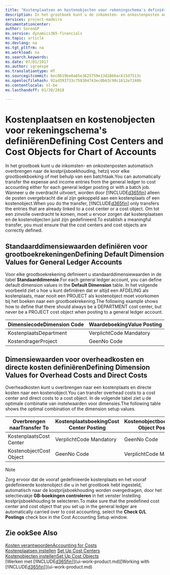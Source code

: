 ```yaml
---
title: "Kostenplaatsen en kostenobjecten voor rekeningschema's definiëren | Microsoft Docs"
description: In het grootboek kunt u de inkomsten- en onkostenposten automatisch overbrengen naar de kostprijsboekhouding, hetzij voor elke grootboekboeking of met behulp van een batchtaak. Wanneer u de overdracht uitvoert, worden alleen de posten overgebracht die al zijn gekoppeld aan een kostenplaats of een kostenobject. Om tot een zinvolle overdracht te komen, moet u ervoor zorgen dat kostenplaatsen en de kostenobjecten juist zijn gedefinieerd.
services: project-madeira
documentationcenter: 
author: SorenGP
ms.service: dynamics365-financials
ms.topic: article
ms.devlang: na
ms.tgt_pltfrm: na
ms.workload: na
ms.search.keywords: 
ms.date: 07/01/2017
ms.author: sgroespe
ms.translationtype: HT
ms.sourcegitcommit: bec0619be0a65e3625759e13d2866ac615d7513c
ms.openlocfilehash: 92ad393733c758304743ec0b63c98c1612e7240b
ms.contentlocale: nl-be
ms.lasthandoff: 01/30/2018

---
```

# <a name="defining-cost-centers-and-cost-objects-for-chart-of-accounts"></a><span data-ttu-id="e9033-105">Kostenplaatsen en kostenobjecten voor rekeningschema's definiëren</span><span class="sxs-lookup"><span data-stu-id="e9033-105">Defining Cost Centers and Cost Objects for Chart of Accounts</span></span>
<span data-ttu-id="e9033-106">In het grootboek kunt u de inkomsten- en onkostenposten automatisch overbrengen naar de kostprijsboekhouding, hetzij voor elke grootboekboeking of met behulp van een batchtaak.</span><span class="sxs-lookup"><span data-stu-id="e9033-106">You can automatically transfer the expense and income entries from the general ledger to cost accounting either for each general ledger posting or with a batch job.</span></span> <span data-ttu-id="e9033-107">Wanneer u de overdracht uitvoert, worden door [!INCLUDE[d365fin](includes/d365fin_md.md)] alleen de posten overgebracht die al zijn gekoppeld aan een kostenplaats of een kostenobject.</span><span class="sxs-lookup"><span data-stu-id="e9033-107">When you do the transfer, [!INCLUDE[d365fin](includes/d365fin_md.md)] only transfers the entries that are already linked to a cost center or a cost object.</span></span> <span data-ttu-id="e9033-108">Om tot een zinvolle overdracht te komen, moet u ervoor zorgen dat kostenplaatsen en de kostenobjecten juist zijn gedefinieerd.</span><span class="sxs-lookup"><span data-stu-id="e9033-108">To establish a meaningful transfer, you must ensure that the cost centers and cost objects are correctly defined.</span></span>  

## <a name="defining-default-dimension-values-for-general-ledger-accounts"></a><span data-ttu-id="e9033-109">Standaarddimensiewaarden definiëren voor grootboekrekeningen</span><span class="sxs-lookup"><span data-stu-id="e9033-109">Defining Default Dimension Values for General Ledger Accounts</span></span>  
<span data-ttu-id="e9033-110">Voor elke grootboekrekening definieert u standaarddimensiewaarden in de tabel **Standaarddimensie**.</span><span class="sxs-lookup"><span data-stu-id="e9033-110">For each general ledger account, you can define default dimension values in the **Default Dimension** table.</span></span> <span data-ttu-id="e9033-111">In het volgende voorbeeld ziet u hoe u kunt definiëren dat er altijd een AFDELING als kostenplaats, maar nooit een PROJECT als kostenobject moet voorkomen bij het boeken naar een grootboekrekening.</span><span class="sxs-lookup"><span data-stu-id="e9033-111">The following example shows how to define that there should always be a DEPARTMENT cost center, but never be a PROJECT cost object when posting to a general ledger account.</span></span>  

|<span data-ttu-id="e9033-112">**Dimensiecode**</span><span class="sxs-lookup"><span data-stu-id="e9033-112">**Dimension Code**</span></span>|<span data-ttu-id="e9033-113">**Waardeboeking**</span><span class="sxs-lookup"><span data-stu-id="e9033-113">**Value Posting**</span></span>|  
|------------------------------------------|-----------------------------------------|  
|<span data-ttu-id="e9033-114">Kostenplaats</span><span class="sxs-lookup"><span data-stu-id="e9033-114">Department</span></span>|<span data-ttu-id="e9033-115">Verplicht</span><span class="sxs-lookup"><span data-stu-id="e9033-115">Code Mandatory</span></span>|  
|<span data-ttu-id="e9033-116">Kostendrager</span><span class="sxs-lookup"><span data-stu-id="e9033-116">Project</span></span>|<span data-ttu-id="e9033-117">Geen</span><span class="sxs-lookup"><span data-stu-id="e9033-117">No Code</span></span>|  

## <a name="defining-dimension-values-for-overhead-costs-and-direct-costs"></a><span data-ttu-id="e9033-118">Dimensiewaarden voor overheadkosten en directe kosten definiëren</span><span class="sxs-lookup"><span data-stu-id="e9033-118">Defining Dimension Values for Overhead Costs and Direct Costs</span></span>  
 <span data-ttu-id="e9033-119">Overheadkosten kunt u overbrengen naar een kostenplaats en directe kosten naar een kostenobject.</span><span class="sxs-lookup"><span data-stu-id="e9033-119">You can transfer overhead costs to a cost center and direct costs to a cost object.</span></span> <span data-ttu-id="e9033-120">In de volgende tabel ziet u de optimale combinatie van instelwaarden voor dimensies.</span><span class="sxs-lookup"><span data-stu-id="e9033-120">The following table shows the optimal combination of the dimension setup values.</span></span>  

|<span data-ttu-id="e9033-121">Overbrengen naar</span><span class="sxs-lookup"><span data-stu-id="e9033-121">Transfer To</span></span>|<span data-ttu-id="e9033-122">Kostenplaatsboeking</span><span class="sxs-lookup"><span data-stu-id="e9033-122">Cost Center Posting</span></span>|<span data-ttu-id="e9033-123">Kostenobjectboeking</span><span class="sxs-lookup"><span data-stu-id="e9033-123">Cost Object Posting</span></span>|  
|-----------------|-------------------------|-------------------------|  
|<span data-ttu-id="e9033-124">Kostenplaats</span><span class="sxs-lookup"><span data-stu-id="e9033-124">Cost Center</span></span>|<span data-ttu-id="e9033-125">Verplicht</span><span class="sxs-lookup"><span data-stu-id="e9033-125">Code Mandatory</span></span>|<span data-ttu-id="e9033-126">Geen</span><span class="sxs-lookup"><span data-stu-id="e9033-126">No Code</span></span>|  
|<span data-ttu-id="e9033-127">Kostenobject</span><span class="sxs-lookup"><span data-stu-id="e9033-127">Cost Object</span></span>|<span data-ttu-id="e9033-128">Geen</span><span class="sxs-lookup"><span data-stu-id="e9033-128">No Code</span></span>|<span data-ttu-id="e9033-129">Verplicht</span><span class="sxs-lookup"><span data-stu-id="e9033-129">Code Mandatory</span></span>|  

> [!NOTE]  
>  <span data-ttu-id="e9033-130">Zorg ervoor dat de vooraf gedefinieerde kostenplaats en het vooraf gedefinieerde kostenobject die u in het grootboek hebt ingesteld, automatisch naar de kostprijsboekhouding worden overgedragen, door het selectievakje **GB-boekingen controleren** in het venster Instelling kostprijsboekhouding te selecteren.</span><span class="sxs-lookup"><span data-stu-id="e9033-130">To make sure that the predefined cost center and cost object that you set up in the general ledger are automatically carried over to cost accounting, select the **Check G/L Postings** check box in the Cost Accounting Setup window.</span></span>  

## <a name="see-also"></a><span data-ttu-id="e9033-131">Zie ook</span><span class="sxs-lookup"><span data-stu-id="e9033-131">See Also</span></span>  
[<span data-ttu-id="e9033-132">Kosten verantwoorden</span><span class="sxs-lookup"><span data-stu-id="e9033-132">Accounting for Costs</span></span>](finance-manage-cost-accounting.md)  
<span data-ttu-id="e9033-133">[Kostenplaatsen instellen](finance-how-to-set-up-cost-centers.md) </span><span class="sxs-lookup"><span data-stu-id="e9033-133">[Set Up Cost Centers](finance-how-to-set-up-cost-centers.md) </span></span>  
[<span data-ttu-id="e9033-134">Kostenobjecten instellen</span><span class="sxs-lookup"><span data-stu-id="e9033-134">Set Up Cost Objects</span></span>](finance-how-to-set-up-cost-objects.md)  
<span data-ttu-id="e9033-135">[Werken met [!INCLUDE[d365fin](includes/d365fin_md.md)]](ui-work-product.md)</span><span class="sxs-lookup"><span data-stu-id="e9033-135">[Working with [!INCLUDE[d365fin](includes/d365fin_md.md)]](ui-work-product.md)</span></span>

